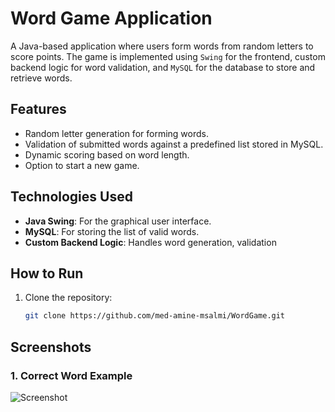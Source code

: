 # Word Game Application

A Java-based  application where users form words from random letters to score points. The game is implemented using `Swing` for the frontend, custom backend logic for word validation, and `MySQL` for the database to store and retrieve words.

## Features
- Random letter generation for forming words.
- Validation of submitted words against a predefined list stored in MySQL.
- Dynamic scoring based on word length.
- Option to start a new game.

## Technologies Used
- **Java Swing**: For the graphical user interface.
- **MySQL**: For storing the list of valid words.
- **Custom Backend Logic**: Handles word generation, validation

## How to Run
1. Clone the repository:
   ```bash
   git clone https://github.com/med-amine-msalmi/WordGame.git
## Screenshots
### 1. Correct Word Example
![Screenshot](Screenshots/image2.png)

